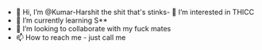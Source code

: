 - 👋 Hi, I’m @Kumar-Harshit the shit that's stinks- 👀 I’m interested in THICC
- 🌱 I’m currently learning S**
- 💞️ I’m looking to collaborate with my fuck mates
- 📫 How to reach me - just call me

<!---
Kumar-Harshit-01/Kumar-Harshit-01 is a ✨ special ✨ repository because its `README.md` (this file) appears on your GitHub profile.
You can click the Preview link to take a look at your changes.
--->
